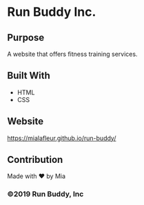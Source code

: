 # Run Buddy Inc.

## Purpose
A website that offers fitness training services.

## Built With
* HTML
* CSS

## Website
https://mialafleur.github.io/run-buddy/

## Contribution
Made with ❤️ by Mia

### ©️2019 Run Buddy, Inc
